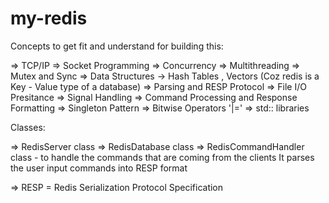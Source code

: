 # my-redis

Concepts to get fit and understand for building this:

=> TCP/IP
=> Socket Programming
=> Concurrency
=> Multithreading
=> Mutex and Sync
=> Data Structures -> Hash Tables , Vectors (Coz redis is a Key - Value type of a database)
=> Parsing and RESP Protocol
=> File I/O Presitance
=> Signal Handling
=> Command Processing and Response Formatting
=> Singleton Pattern
=> Bitwise Operators '|='
=> std:: libraries

Classes:

=> RedisServer class
=> RedisDatabase class
=> RedisCommandHandler class  - to handle the commands that are coming from the clients
   It parses the user input commands into RESP format


=> RESP = Redis Serialization Protocol Specification
